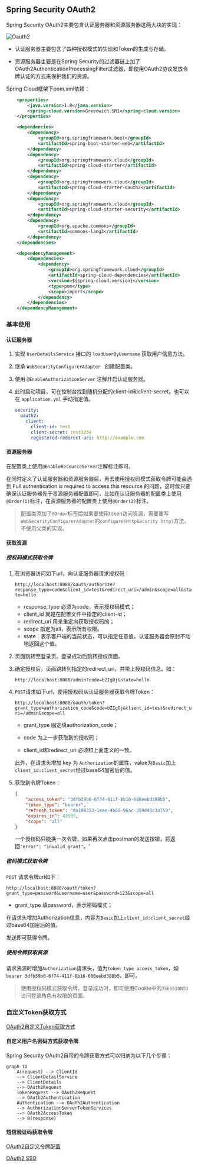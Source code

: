 ## Spring Security OAuth2

Spring Security OAuth2主要包含认证服务器和资源服务器这两大块的实现：

![Oauth2](D:\GitHub\StudyNotes\notes\spring\oauth.assets\20190624155418.png)

- 认证服务器主要包含了四种授权模式的实现和Token的生成与存储。

- 资源服务器主要是在Spring Security的过滤器链上加了OAuth2AuthenticationProcessingFilter过滤器，即使用OAuth2协议发放令牌认证的方式来保护我们的资源。

Spring Cloud框架下pom.xml依赖：

```xml
	<properties>
        <java.version>1.8</java.version>
        <spring-cloud.version>Greenwich.SR1</spring-cloud.version>
    </properties>

    <dependencies>
        <dependency>
            <groupId>org.springframework.boot</groupId>
            <artifactId>spring-boot-starter-web</artifactId>
        </dependency>
        <dependency>
            <groupId>org.springframework.cloud</groupId>
            <artifactId>spring-cloud-starter</artifactId>
        </dependency>
        <dependency>
            <groupId>org.springframework.cloud</groupId>
            <artifactId>spring-cloud-starter-oauth2</artifactId>
        </dependency>
        <dependency>
            <groupId>org.springframework.cloud</groupId>
            <artifactId>spring-cloud-starter-security</artifactId>
        </dependency>
        <dependency>
            <groupId>org.apache.commons</groupId>
            <artifactId>commons-lang3</artifactId>
        </dependency>
    </dependencies>

    <dependencyManagement>
        <dependencies>
            <dependency>
                <groupId>org.springframework.cloud</groupId>
                <artifactId>spring-cloud-dependencies</artifactId>
                <version>${spring-cloud.version}</version>
                <type>pom</type>
                <scope>import</scope>
            </dependency>
        </dependencies>
    </dependencyManagement>
```

### 基本使用

#### 认证服务器

1. 实现 `UserDetailsService` 接口的 `loadUserByUsername` 获取用户信息方法。

2. 继承 `WebSecurityConfigurerAdapter ` 创建配置类。

3. 使用 `@EnableAuthorizationServer` 注解开启认证服务器。

4. 此时启动项目，可在控制台找到随机分配的client-id和client-secret。也可以在 `application.yml` 手动指定值。

   ```yml
   security:
     oauth2:
       client:
         client-id: test
         client-secret: test1234
         registered-redirect-uri: http://example.com
   ```

#### 资源服务器

在配置类上使用`@EnableResourceServer`注解标注即可。

在同时定义了认证服务器和资源服务器后，再去使用授权码模式获取令牌可能会遇到 Full authentication is required to access this resource 的问题，这时候只要确保认证服务器先于资源服务器配置即可，比如在认证服务器的配置类上使用`@Order(1)`标注，在资源服务器的配置类上使用`@Order(2)`标注。

> 配置类添加了`@Order`标签后如果要使用token访问资源，需要重写`WebSecurityConfigurerAdapter`的`configure(HttpSecurity http)`方法，不使用父类的实现。

#### 获取资源

##### 授权码模式获取令牌

1. 在浏览器访问如下url，向认证服务器请求授权码：

   `http://localhost:8080/oauth/authorize?response_type=code&client_id=test&redirect_uri=/admin&scope=all&state=hello`

   - response_type 必须为code，表示授权码模式；
   - client_id 就是在配置文件中指定的client-id；
   - redirect_uri 用来重定向获取授权码的；
   - scope 指定为all，表示所有权限。
   - state：表示客户端的当前状态，可以指定任意值，认证服务器会原封不动地返回这个值。

2. 页面跳转至登录页。登录成功后跳转授权页面。

3. 确定授权后，页面跳转到指定的redirect_uri，并带上授权码信息。如：

   `http://localhost:8080/admin?code=bZIgOj&state=hello`
   
4. `POST`请求如下url，使用授权码从认证服务器获取令牌Token：

   `http://localhost:8080/oauth/token?grant_type=authorization_code&code=bZIgOj&client_id=test&redirect_uri=/admin&scope=all`

   - grant_type 固定填authorization_code；

   - code 为上一步获取到的授权码；

   - client_id和redirect_uri 必须和上面定义的一致。

   此外，在请求头增加 key 为 `Authorization`的属性，value为`Basic`加上`client_id:client_secret`经过base64加密后的值。

5. 获取到令牌Token：

   ```json
   {
       "access_token": "3dfb39b6-6f74-411f-8b16-686eebd388b5",
       "token_type": "bearer",
       "refresh_token": "da198353-1eae-4b66-96ac-359d48c3a759",
       "expires_in": 43199,
       "scope": "all"
   }
   ```

   一个授权码只能换一次令牌，如果再次点击postman的发送按钮，将返回`"error": "invalid_grant"`。‘

##### 密码模式获取令牌

`POST` 请求令牌url如下：

`http://localhost:8080/oauth/token?grant_type=password&username=user&password=123&scope=all`

- grant_type 填password，表示密码模式；


在请求头增加Authorization信息，内容为`Basic`加上`client_id:client_secret`经过base64加密后的值。

发送即可获得令牌。

##### 使用令牌获取资源

请求资源时增加`Authorization`请求头，值为`token_type access_token`，如`bearer 3dfb39b6-6f74-411f-8b16-686eebd388b5`，即可。

> 使用授权码模式获取令牌，登录成功时，即可使用Cookie中的`JSESSIONID`访问登录角色有权限的页面。

### 自定义Token获取方式

[OAuth2自定义Token获取方式](https://mrbird.cc/Spring-Security-OAuth2-Customize.html)

#### 自定义用户名密码方式获取令牌

Spring Security OAuth2自带的令牌获取方式可以归纳为以下几个步骤：

```mermaid
graph TD
	A(request) --> ClientId
	--> ClientDetailService
	--> ClientDetails
	--> OAuth2Request
	TokenRequest --> OAuth2Request
	--> OAuth2Authentication
	Authentication --> OAuth2Authentication
	--> AuthorizationServerTokenServices
	--> OAuth2AccessToken
	--> B(response)
```

#### 短信验证码获取令牌



[OAuth2自定义令牌配置](https://mrbird.cc/Spring-Security-OAuth2-Token-Config.html)

[OAuth2 SSO](https://mrbird.cc/Spring-Security-OAuth2-SSO.html)